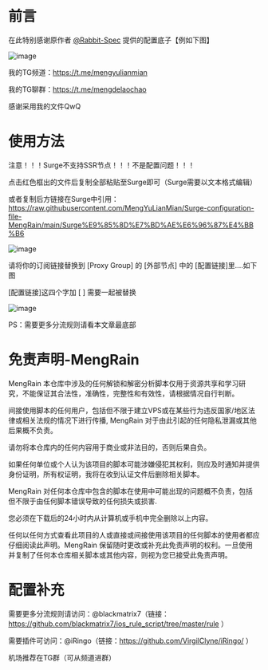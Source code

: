 # 前言

在此特别感谢原作者 [@Rabbit-Spec](https://github.com/Rabbit-Spec/Surge) 提供的配置底子【例如下图】

![image](https://user-images.githubusercontent.com/89105781/193441318-94ece490-1d69-4435-a740-a995955b6413.png)

我的TG频道：https://t.me/mengyulianmian 

我的TG聊群：https://t.me/mengdelaochao

感谢采用我的文件QwQ

# 使用方法
注意！！！Surge不支持SSR节点！！！不是配置问题！！！

点击红色框出的文件后复制全部粘贴至Surge即可（Surge需要以文本格式编辑）

或者复制后方链接在Surge中引用：https://raw.githubusercontent.com/MengYuLianMian/Surge-configuration-file-MengRain/main/Surge%E9%85%8D%E7%BD%AE%E6%96%87%E4%BB%B6

![image](https://user-images.githubusercontent.com/89105781/194057442-8086413d-a747-4784-815f-e8c34f07584a.png)


请将你的订阅链接替换到 [Proxy Group] 的 [外部节点] 中的 [配置链接]里....如下图

[配置链接]这四个字加 [ ] 需要一起被替换

![image](https://user-images.githubusercontent.com/89105781/194056911-3fb06717-df47-4d8c-b366-4fb9da467f70.png)


PS：需要更多分流规则请看本文章最底部


# 免责声明-MengRain
MengRain 本仓库中涉及的任何解锁和解密分析脚本仅用于资源共享和学习研究，不能保证其合法性，准确性，完整性和有效性，请根据情况自行判断。

间接使用脚本的任何用户，包括但不限于建立VPS或在某些行为违反国家/地区法律或相关法规的情况下进行传播, MengRain 对于由此引起的任何隐私泄漏或其他后果概不负责。

请勿将本仓库内的任何内容用于商业或非法目的，否则后果自负。

如果任何单位或个人认为该项目的脚本可能涉嫌侵犯其权利，则应及时通知并提供身份证明，所有权证明，我将在收到认证文件后删除相关脚本。

MengRain 对任何本仓库中包含的脚本在使用中可能出现的问题概不负责，包括但不限于由任何脚本错误导致的任何损失或损害.

您必须在下载后的24小时内从计算机或手机中完全删除以上内容。

任何以任何方式查看此项目的人或直接或间接使用该项目的任何脚本的使用者都应仔细阅读此声明。MengRain 保留随时更改或补充此免责声明的权利。一旦使用并复制了任何本仓库相关脚本或其他内容，则视为您已接受此免责声明。

# 配置补充
需要更多分流规则请访问：@blackmatrix7（链接：https://github.com/blackmatrix7/ios_rule_script/tree/master/rule ）

需要插件可访问：@iRingo（链接：https://github.com/VirgilClyne/iRingo/ ）

机场推荐在TG群（可从频道进群）
